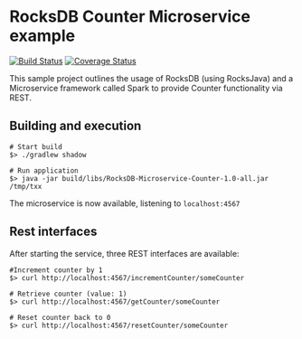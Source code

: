 # RocksDB Counter Microservice example
[![Build Status](https://travis-ci.org/fyrz/rocksdb-counter-microservice-sample.svg)](https://travis-ci.org/fyrz/rocksdb-counter-microservice-sample) [![Coverage Status](https://coveralls.io/repos/fyrz/rocksdb-counter-microservice-sample/badge.svg?branch=master)](https://coveralls.io/r/fyrz/rocksdb-counter-microservice-sample?branch=master)

This sample project outlines the usage of RocksDB (using RocksJava) and a Microservice framework called Spark to provide Counter functionality via REST.

## Building and execution
```
# Start build
$> ./gradlew shadow

# Run application
$> java -jar build/libs/RocksDB-Microservice-Counter-1.0-all.jar  /tmp/txx
```
The microservice is now available, listening to `localhost:4567`

## Rest interfaces
After starting the service, three REST interfaces are available:
```
#Increment counter by 1
$> curl http://localhost:4567/incrementCounter/someCounter

# Retrieve counter (value: 1)
$> curl http://localhost:4567/getCounter/someCounter

# Reset counter back to 0
$> curl http://localhost:4567/resetCounter/someCounter
```
